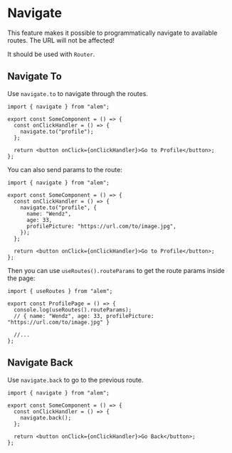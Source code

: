 # Navigate

This feature makes it possible to programmatically navigate to available routes. The URL will not be affected!

It should be used with `Router`.

## Navigate To

Use `navigate.to` to navigate through the routes.

```tsx
import { navigate } from "alem";

export const SomeComponent = () => {
  const onClickHandler = () => {
    navigate.to("profile");
  };

  return <button onClick={onClickHandler}>Go to Profile</button>;
};
```

You can also send params to the route:

```tsx
import { navigate } from "alem";

export const SomeComponent = () => {
  const onClickHandler = () => {
    navigate.to("profile", {
      name: "Wendz",
      age: 33,
      profilePicture: "https://url.com/to/image.jpg",
    });
  };

  return <button onClick={onClickHandler}>Go to Profile</button>;
};
```

Then you can use `useRoutes().routeParams` to get the route params inside the page:

```tsx
import { useRoutes } from "alem";

export const ProfilePage = () => {
  console.log(useRoutes().routeParams);
  // { name: "Wendz", age: 33, profilePicture: "https://url.com/to/image.jpg" }

  //...
};
```

## Navigate Back

Use `navigate.back` to go to the previous route.

```tsx
import { navigate } from "alem";

export const SomeComponent = () => {
  const onClickHandler = () => {
    navigate.back();
  };

  return <button onClick={onClickHandler}>Go Back</button>;
};
```
